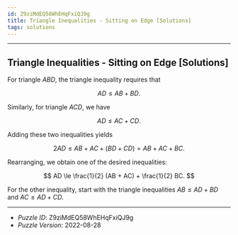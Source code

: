 ```yaml
---
id: Z9ziMdEQ58WhEHqFxiQJ9g
title: Triangle Inequalities - Sitting on Edge [Solutions]
tags: solutions
---
```


--------------------------------------------------------------------------------------------

## Triangle Inequalities - Sitting on Edge [Solutions]

For triangle $ABD$, the triangle inequality requires that

$$
AD \le AB + BD.
$$

Similarly, for triangle $ACD$, we have

$$
AD \le AC + CD.
$$

Adding these two inequalities yields

$$
2 AD \le AB + AC + (BD + CD) = AB + AC + BC.
$$

Rearranging, we obtain one of the desired inequalities:

$$
AD \le \frac{1}{2} (AB + AC) + \frac{1}{2} BC.
$$

For the other inequality, start with the triangle inequalities
$AB \le AD + BD$ and $AC \le AD + CD$.

--------------------------------------------------------------------------------------------

* _Puzzle ID_: Z9ziMdEQ58WhEHqFxiQJ9g
* _Puzzle Version_: 2022-08-28
